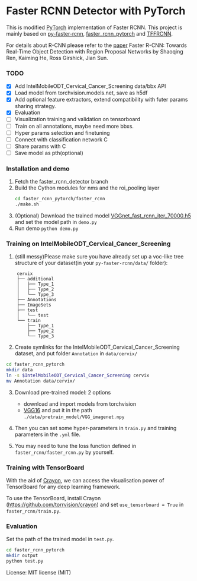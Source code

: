 # Faster RCNN Detector with PyTorch
This is modified [PyTorch](https://github.com/pytorch/pytorch)
implementation of Faster RCNN. 
This project is mainly based on [py-faster-rcnn](https://github.com/rbgirshick/py-faster-rcnn), [faster_rcnn_pytorch](https://github.com/longcw/faster_rcnn_pytorch)
and [TFFRCNN](https://github.com/CharlesShang/TFFRCNN).

For details about R-CNN please refer to the [paper](https://arxiv.org/abs/1506.01497) 
Faster R-CNN: Towards Real-Time Object Detection with Region Proposal Networks 
by Shaoqing Ren, Kaiming He, Ross Girshick, Jian Sun.

### TODO

- [x] Add IntelMobileODT_Cervical_Cancer_Screening data/bbx API
- [x] Load model from torchvision.models.net, save as h5df
- [x] Add optional feature extractors, extend compatibility with futer params sharing strategy.
- [x] Evaluation
- [ ] Visualization training and validation on tensorboard
- [ ] Train on all annotations, maybe need more bbxs.
- [ ] Hyper params selection and finetuning
- [ ] Connect with classification network C
- [ ] Share params with C
- [ ] Save model as pth(optional)

### Installation and demo
1. Fetch the faster_rcnn_detector branch
2. Build the Cython modules for nms and the roi_pooling layer
    ```bash
    cd faster_rcnn_pytorch/faster_rcnn
    ./make.sh
    ```
3. (Optional) Download the trained model [VGGnet_fast_rcnn_iter_70000.h5](https://drive.google.com/open?id=0B4pXCfnYmG1WOXdpYVFybWxiZFE) 
and set the model path in `demo.py`
4. Run demo `python demo.py`

### Training on IntelMobileODT_Cervical_Cancer_Screening

1. (still messy)Please make sure you have already set up a voc-like tree structure of your dataset(in your `py-faster-rcnn/data/` folder):
```
    cervix
    ├── additional
    │   ├── Type_1
    │   ├── Type_2
    │   └── Type_3
    ├── Annotations
    ├── ImageSets
    ├── test
    │   └── test
    └── train
        ├── Type_1
        ├── Type_2
        └── Type_3
```

2. Create symlinks for the IntelMobileODT_Cervical_Cancer_Screening dataset, and put folder `Annotation` in `data/cervix/`
```bash
cd faster_rcnn_pytorch
mkdir data
ln -s $IntelMobileODT_Cervical_Cancer_Screening cervix
mv Annotation data/cervix/
```

3. Download pre-trained model: 2 options
    * download and import models from torchvision
    * [VGG16](https://drive.google.com/open?id=0ByuDEGFYmWsbNVF5eExySUtMZmM) and put it in the path `./data/pretrain_model/VGG_imagenet.npy`

4. Then you can set some hyper-parameters in `train.py` and training parameters in the `.yml` file.

5. You may need to tune the loss function defined in `faster_rcnn/faster_rcnn.py` by yourself.

### Training with TensorBoard
With the aid of [Crayon](https://github.com/torrvision/crayon),
we can access the visualisation power of TensorBoard for any 
deep learning framework.

To use the TensorBoard, install Crayon (https://github.com/torrvision/crayon)
and set `use_tensorboard = True` in `faster_rcnn/train.py`.

### Evaluation
Set the path of the trained model in `test.py`.
```bash
cd faster_rcnn_pytorch
mkdir output
python test.py
```

License: MIT license (MIT)
